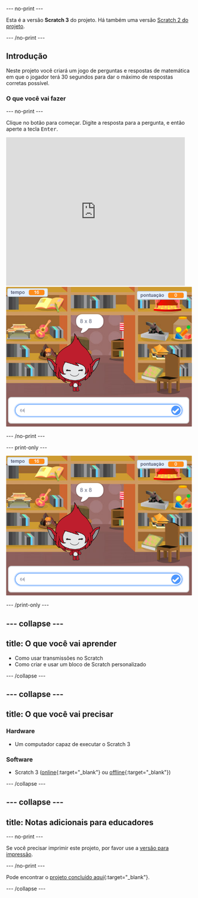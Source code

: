 --- no-print ---

Esta é a versão **Scratch 3** do projeto. Há também uma versão [Scratch 2 do projeto](https://projects.raspberrypi.org/pt-BR/projects/brain-game-scratch2).

--- /no-print ---

## Introdução

Neste projeto você criará um jogo de perguntas e respostas de matemática em que o jogador terá 30 segundos para dar o máximo de respostas corretas possível.

### O que você vai fazer

--- no-print ---

Clique no botão para começar. Digite a resposta para a pergunta, e então aperte a tecla <kbd>Enter</kbd>.

<div class="scratch-preview">
  <iframe allowtransparency="true" width="485" height="402" src="https://scratch.mit.edu/projects/embed/448348433/?autostart=false" frameborder="0" scrolling="no"></iframe>
  <img src="images/brain-final.png">
</div>

--- /no-print ---

--- print-only ---

![Jogo de Raciocínio](images/brain-final.png)

--- /print-only ---

--- collapse ---
---
title: O que você vai aprender
---

+ Como usar transmissões no Scratch
+ Como criar e usar um bloco de Scratch personalizado

--- /collapse ---

--- collapse ---
---
title: O que você vai precisar
---

### Hardware

+ Um computador capaz de executar o Scratch 3

### Software

+ Scratch 3 ([online](https://rpf.io/scratchon){:target="_blank"} ou [offline](https://rpf.io/scratchoff){:target="_blank"})

--- /collapse ---

--- collapse ---
---
title: Notas adicionais para educadores
---

--- no-print ---

Se você precisar imprimir este projeto, por favor use a [versão para impressão](https://projects.raspberrypi.org/pt-BR/projects/brain-game/print).

--- /no-print ---

Pode encontrar o [projeto concluído aqui](https://rpf.io/p/pt-BR/brain-game-get){:target="_blank"}.

--- /collapse ---